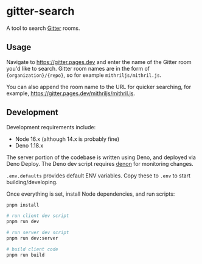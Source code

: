 # gitter-search

A tool to search [Gitter](https://gitter.im) rooms.

## Usage

Navigate to https://gitter.pages.dev and enter the name of the Gitter room you'd like to search. Gitter room names are in the form of `{organization}/{repo}`, so for example `mithriljs/mithril.js`.

You can also append the room name to the URL for quicker searching, for example, https://gitter.pages.dev/mithriljs/mithril.js.

## Development

Development requirements include:

* Node 16.x (although 14.x is probably fine)
* Deno 1.18.x

The server portion of the codebase is written using Deno, and deployed via Deno Deploy. The Deno dev script requires [denon](https://github.com/denosaurs/denon) for monitoring changes.

`.env.defaults` provides default ENV variables. Copy these to `.env` to start building/developing.

Once everything is set, install Node dependencies, and run scripts:

```bash
pnpm install

# run client dev script
pnpm run dev

# run server dev script
pnpm run dev:server

# build client code
pnpm run build
```

